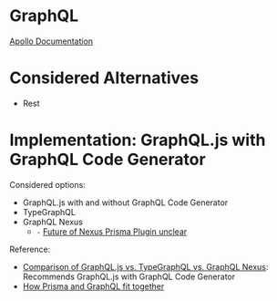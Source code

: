 # GraphQL

[Apollo Documentation](https://www.apollographql.com/docs/)

# Considered Alternatives
- Rest

# Implementation: GraphQL.js with GraphQL Code Generator
Considered options:
- GraphQL.js with and without GraphQL Code Generator
- TypeGraphQL
- GraphQL Nexus
   - `-` [Future of Nexus Prisma Plugin unclear](https://github.com/graphql-nexus/nexus-plugin-prisma/issues/1039)

Reference:
- [Comparison of GraphQL.js vs. TypeGraphQL vs. GraphQL Nexus](https://medium.com/swlh/graphql-js-vs-typegraphql-vs-graphql-nexus-2a8036deb851): Recommends GraphQL.js with GraphQL Code Generator
- [How Prisma and GraphQL fit together](https://www.prisma.io/graphql)
